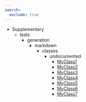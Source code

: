 ```yaml
---
search:
  exclude: true
---
```


[//]: # (DO NOT EDIT THIS FILE DIRECTLY. Instead, edit the corresponding stub file and execute `npm run docs:api`.)

- Supplementary
    - tests
        - generation
            - markdown
                - classes
                    - undocumented
                        - [MyClass1](tests/generation/markdown/classes/undocumented/MyClass1.md)
                        - [MyClass2](tests/generation/markdown/classes/undocumented/MyClass2.md)
                        - [MyClass3](tests/generation/markdown/classes/undocumented/MyClass3.md)
                        - [MyClass4](tests/generation/markdown/classes/undocumented/MyClass4.md)
                        - [MyClass5](tests/generation/markdown/classes/undocumented/MyClass5.md)
                        - [MyClass6](tests/generation/markdown/classes/undocumented/MyClass6.md)
                        - [MyClass7](tests/generation/markdown/classes/undocumented/MyClass7.md)
